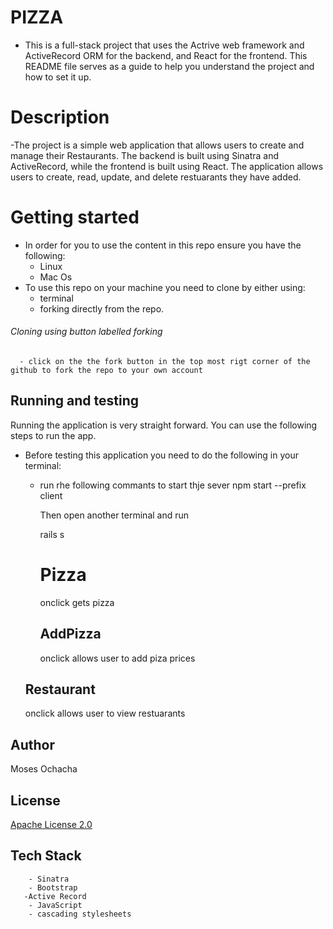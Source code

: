 # PIZZA

- This is a full-stack project that uses the Actrive web framework and ActiveRecord ORM for the backend, and React for the frontend. This README file serves as a guide to help you understand the project and how to set it up.

# Description

-The project is a simple web application that allows users to create and manage their Restaurants. The backend is built using Sinatra and ActiveRecord, while the frontend is built using React. The application allows users to create, read, update, and delete restuarants they have added.

# Getting started

- In order for you to use the content in this repo ensure you have the following:
  - Linux
  - Mac Os
- To use this repo on your machine you need to clone by either using:
  - terminal
  - forking directly from the repo.

###### Cloning using button labelled forking

      - click on the the fork button in the top most rigt corner of the github to fork the repo to your own account

## Running and testing

Running the application is very straight forward. You can use the following steps to run the app.

- Before testing this application you need to do the following in your terminal:

  - run rhe following commants to start thje sever
    npm start --prefix client

    Then open another terminal and run

    rails s

    # Pizza

    onclick gets pizza

    ## AddPizza

    onclick allows user to add piza prices

  ## Restaurant

  onclick allows user to view restuarants

## Author

Moses Ochacha

## License

[Apache License 2.0](https://choosealicense.com/licenses/)

## Tech Stack

        - Sinatra
        - Bootstrap
       -Active Record
        - JavaScript
        - cascading stylesheets
